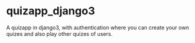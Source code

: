 # quizapp_django3
A quizapp in django3, with authentication where you can create your own quizes and also play other quizes of users. 
